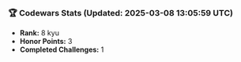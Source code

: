 ### 🏆 Codewars Stats (Updated: 2025-03-08 13:05:59 UTC)

- **Rank:** 8 kyu
- **Honor Points:** 3
- **Completed Challenges:** 1
